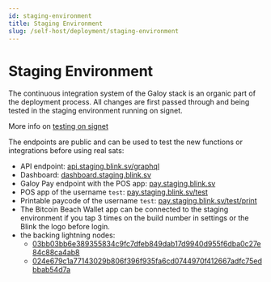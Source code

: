 ```yaml
---
id: staging-environment
title: Staging Environment
slug: /self-host/deployment/staging-environment
---
```


# Staging Environment

The continuous integration system of the Galoy stack is an organic part of the deployment process. All changes are first passed through and being tested in the staging environment running on signet.

More info on [testing on signet](/self-host/deployment/signet)

The endpoints are public and can be used to test the new functions or integrations before using real sats:

* API endpoint: [api.staging.blink.sv/graphql](https://api.staging.blink.sv/graphql)
* Dashboard: [dashboard.staging.blink.sv](https://dashboard.staging.blink.sv/)
* Galoy Pay endpoint with the POS app: [pay.staging.blink.sv](https://pay.staging.blink.sv/)
* POS app of the username `test`: [pay.staging.blink.sv/test](https://pay.staging.blink.sv/merchant/test)
* Printable paycode of the username `test`: [pay.staging.blink.sv/test/print](https://pay.staging.blink.sv/test/print?memo=from%20dev.galoy.io)
* The Bitcoin Beach Wallet app can be connected to the staging environment if you tap 3 times on the build number in settings or the Blink the logo before login.
* the backing lightning nodes:
  * [03bb03bb6e389355834c9fc7dfeb849dab17d9940d955f6dba0c27e84c88ca4ab8](https://mempool.space/signet/lightning/node/03bb03bb6e389355834c9fc7dfeb849dab17d9940d955f6dba0c27e84c88ca4ab8)
  * [024e679c1a77143029b806f396f935fa6cd0744970f412667adfc75edbbab54d7a](https://mempool.space/signet/lightning/node/024e679c1a77143029b806f396f935fa6cd0744970f412667adfc75edbbab54d7a)


